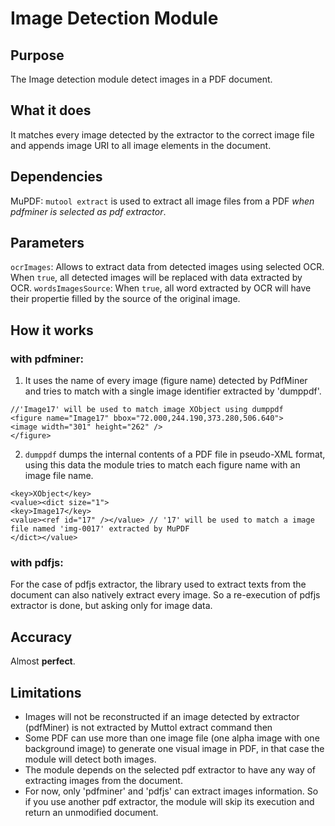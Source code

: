 # Image Detection Module

## Purpose

The Image detection module detect images in a PDF document.

## What it does

It matches every image detected by the extractor to the correct image file and appends image URI to all image elements in the document.

## Dependencies

MuPDF: `mutool extract` is used to extract all image files from a PDF *when pdfminer is selected as pdf extractor*.

## Parameters

`ocrImages`: Allows to extract data from detected images using selected OCR. When `true`, all detected images will be replaced with data extracted by OCR.
`wordsImagesSource`: When `true`, all word extracted by OCR will have their propertie filled by the source of the original image.

## How it works

### with pdfminer:

1. It uses the name of every image (figure name) detected by PdfMiner and tries to match with a single image identifier extracted by 'dumppdf'.

```
//'Image17' will be used to match image XObject using dumppdf
<figure name="Image17" bbox="72.000,244.190,373.280,506.640">
<image width="301" height="262" />
</figure>
```

2. `dumppdf` dumps the internal contents of a PDF file in pseudo-XML format, using this data the module tries to match each figure name with an image file name.

```
<key>XObject</key>
<value><dict size="1">
<key>Image17</key>
<value><ref id="17" /></value> // '17' will be used to match a image file named 'img-0017' extracted by MuPDF
</dict></value>
```

### with pdfjs:

For the case of pdfjs extractor, the library used to extract texts from the document can also natively extract every image. So a re-execution of pdfjs extractor is done, but asking only for image data.

## Accuracy

Almost **perfect**.

## Limitations

- Images will not be reconstructed if an image detected by extractor (pdfMiner) is not extracted by Muttol extract command then
- Some PDF can use more than one image file (one alpha image with one background image) to generate one visual image in PDF, in that case the module will detect both images.
- The module depends on the selected pdf extractor to have any way of extracting images from the document.
- For now, only 'pdfminer' and 'pdfjs' can extract images information. So if you use another pdf extractor, the module will skip its execution and return an unmodified document.
